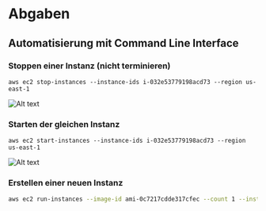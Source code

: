 # Abgaben

## Automatisierung mit Command Line Interface

### Stoppen einer Instanz (nicht terminieren)

```aws ec2 stop-instances --instance-ids i-032e53779198acd73 --region us-east-1```

![Alt text](screenshots/image.png)

### Starten der gleichen Instanz

```aws ec2 start-instances --instance-ids i-032e53779198acd73 --region us-east-1```

![Alt text](screenshots/image-1.png)

### Erstellen einer neuen Instanz

```bash
aws ec2 run-instances --image-id ami-0c7217cdde317cfec --count 1 --instance-type t2.micro --key-name Sandro-1 --security-group-ids sg-00d2c50f3e7ad5378 --subnet-id subnet-0a448af54c645937a --user-data cloud-init-db.yaml  --region us-east-1
```
